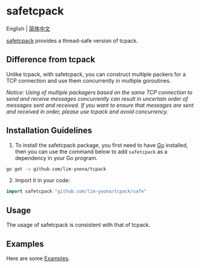 # safetcpack
English | [简体中文](README-CN.md)  

[safetcpack](https://github.com/lim-yoona/tcpack/tree/main/safe) provides a thread-safe version of tcpack.

## Difference from tcpack
Unlike tcpack, with safetcpack, you can construct multiple packers for a TCP connection and use them concurrently in multiple goroutines.  

*Notice: Using of multiple packagers based on the same TCP connection to send and receive messages concurrently can result in uncertain order of messages sent and received. If you want to ensure that messages are sent and received in order, please use tcpack and avoid concurrency.*

## Installation Guidelines
1. To install the safetcpack package, you first need to have [Go](https://go.dev/doc/install) installed, then you can use the command below to add `safetcpack` as a dependency in your Go program.

```sh
go get -u github.com/lim-yoona/tcpack
```

2. Import it in your code:

```go
import safetcpack "github.com/lim-yoona/tcpack/safe"
```

## Usage
The usage of safetcpack is consistent with that of tcpack.  

## Examples

Here are some [Examples](https://github.com/lim-yoona/tcpack/blob/main/example/concurrencyPack.go).  